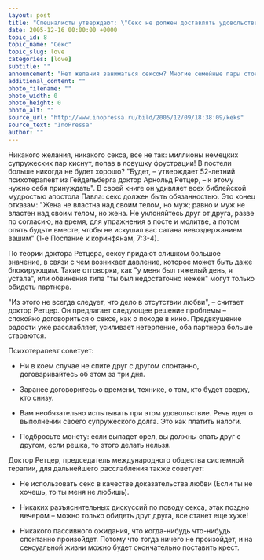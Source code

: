 ```yaml
---
layout: post
title: "Специалисты утверждают: \"Секс не должен доставлять удовольствие\""
date: 2005-12-16 00:00:00 +0000
topic_id: 8
topic_name: "Секс"
topic_slug: love
categories: [love]
subtitle: ""
announcement: "Нет желания заниматься сексом? Многие семейные пары стонут от скуки в своих спальнях."
additional_content: ""
photo_filename: ""
photo_width: 0
photo_height: 0
photo_alt: ""
source_url: "http://www.inopressa.ru/bild/2005/12/09/18:38:09/keks"
source_text: "InoPressa"
author: ""
---
```

Никакого желания, никакого секса, все не так: миллионы немецких супружеских пар киснут, попав в ловушку фрустрации! В постели больше никогда не будет хорошо? "Будет, – утверждает 52-летний психотерапевт из Гейдельберга доктор Арнольд Ретцер, – к этому нужно себя принуждать". В своей книге он удивляет всех библейской мудростью апостола Павла: секс должен быть обязанностью. Это конец отказам: "Жена не властна над своим телом, но муж; равно и муж не властен над своим телом, но жена. Не уклоняйтесь друг от друга, разве по согласию, на время, для упражнения в посте и молитве, а потом опять будьте вместе, чтобы не искушал вас сатана невоздержанием вашим" (1-е Послание к коринфянам, 7:3-4).

По теории доктора Ретцера, сексу придают слишком большое значение, в связи с чем возникает давление, которое может быть даже блокирующим. Такие отговорки, как "у меня был тяжелый день, я устала", или обвинения типа "ты был недостаточно нежен" могут только обидеть партнера.

"Из этого не всегда следует, что дело в отсутствии любви", – считает доктор Ретцер. Он предлагает следующее решение проблемы – спокойно договориться о сексе, как о походе в кино. Предвкушение радости уже расслабляет, усиливает нетерпение, оба партнера больше стараются.

Психотерапевт советует:

- Ни в коем случае не спите друг с другом спонтанно, договаривайтесь об этом за три дня.

- Заранее договоритесь о времени, технике, о том, кто будет сверху, кто снизу.

- Вам необязательно испытывать при этом удовольствие. Речь идет о выполнении своего супружеского долга. Это как платить налоги.

- Подбросьте монету: если выпадет орел, вы должны спать друг с другом, если решка, то этого делать нельзя.

Доктор Ретцер, председатель международного общества системной терапии, для дальнейшего расслабления также советует:

- Не использовать секс в качестве доказательства любви (Если ты не хочешь, то ты меня не любишь).

- Никаких разъяснительных дискуссий по поводу секса, этак поздно вечером – можно только обидеть друг друга, все станет еще хуже!

- Никакого пассивного ожидания, что когда-нибудь что-нибудь спонтанно произойдет. Потому что тогда ничего не произойдет, и на сексуальной жизни можно будет окончательно поставить крест.
